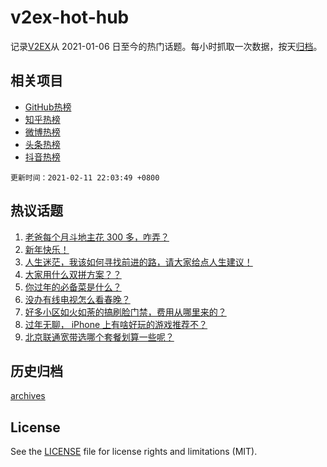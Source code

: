 # v2ex-hot-hub

 记录[V2EX](https://www.v2ex.com/)从 2021-01-06 日至今的热门话题。每小时抓取一次数据，按天[归档](archives)。
 
 ## 相关项目

- [GitHub热榜](https://github.com/lonnyzhang423/github-hot-hub)
- [知乎热榜](https://github.com/lonnyzhang423/zhihu-hot-hub)
- [微博热榜](https://github.com/lonnyzhang423/weibo-hot-hub)
- [头条热榜](https://github.com/lonnyzhang423/toutiao-hot-hub)
- [抖音热榜](https://github.com/lonnyzhang423/douyin-hot-hub)


 `更新时间：2021-02-11 22:03:49 +0800`

## 热议话题

1. [老爸每个月斗地主花 300 多，咋弄？](https://www.v2ex.com/t/752903)
1. [新年快乐！](https://www.v2ex.com/t/752906)
1. [人生迷茫，我该如何寻找前进的路，请大家给点人生建议！](https://www.v2ex.com/t/752959)
1. [大家用什么双拼方案？？](https://www.v2ex.com/t/752937)
1. [你过年的必备菜是什么？](https://www.v2ex.com/t/752922)
1. [没办有线电视怎么看春晚？](https://www.v2ex.com/t/752939)
1. [好多小区如火如荼的搞刷脸门禁，费用从哪里来的？](https://www.v2ex.com/t/752877)
1. [过年无聊， iPhone 上有啥好玩的游戏推荐不？](https://www.v2ex.com/t/752924)
1. [北京联通宽带选哪个套餐划算一些呢？](https://www.v2ex.com/t/752927)

## 历史归档

[archives](archives)

## License

See the [LICENSE](LICENSE) file for license rights and limitations (MIT).
